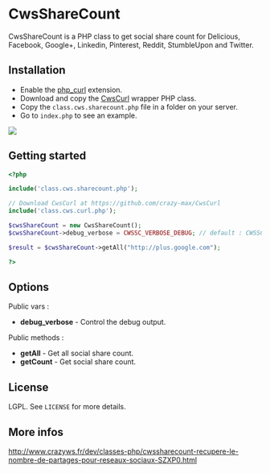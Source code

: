 # CwsShareCount

CwsShareCount is a PHP class to get social share count for Delicious, Facebook, Google+, Linkedin, Pinterest, Reddit, StumbleUpon and Twitter.

## Installation

* Enable the [php_curl](http://php.net/manual/en/book.curl.php) extension.
* Download and copy the [CwsCurl](https://github.com/crazy-max/CwsCurl) wrapper PHP class.
* Copy the ``class.cws.sharecount.php`` file in a folder on your server.
* Go to ``index.php`` to see an example.

![](http://static.crazyws.fr/resources/blog/2013/05/cwssharecount-social-network-count.png)

## Getting started

```php
<?php

include('class.cws.sharecount.php');

// Download CwsCurl at https://github.com/crazy-max/CwsCurl
include('class.cws.curl.php');

$cwsShareCount = new CwsShareCount();
$cwsShareCount->debug_verbose = CWSSC_VERBOSE_DEBUG; // default : CWSSC_VERBOSE_QUIET

$result = $cwsShareCount->getAll("http://plus.google.com");

?>
```

## Options

Public vars :

* **debug_verbose** - Control the debug output.

Public methods :

* **getAll** - Get all social share count.
* **getCount** - Get social share count.

## License

LGPL. See ``LICENSE`` for more details.

## More infos

http://www.crazyws.fr/dev/classes-php/cwssharecount-recupere-le-nombre-de-partages-pour-reseaux-sociaux-SZXP0.html
